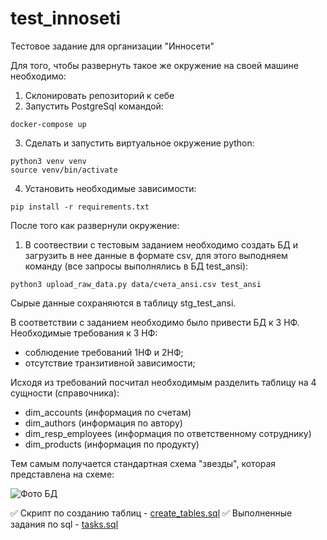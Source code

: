 # test_innoseti
Тестовое задание для организации "Инносети"

Для того, чтобы развернуть такое же окружение на своей машине необходимо:

1. Склонировать репозиторий к себе
2. Запустить PostgreSql командой:
```
docker-compose up
```
3. Сделать и запустить виртуальное окружение python:
```
python3 venv venv
source venv/bin/activate
```
4. Установить необходимые зависимости:
```
pip install -r requirements.txt
```

После того как развернули окружение:

1. В соотвествии с тестовым заданием необходимо создать БД и загрузить в нее данные в формате csv, для этого выподняем команду (все запросы выполнялись в БД test_ansi):
```
python3 upload_raw_data.py data/счета_ansi.csv test_ansi
```
Сырые данные сохраняются в таблицу stg_test_ansi.

В соответствии с заданием необходимо было привести БД к 3 НФ. Необходимые требования к 3 НФ:
- соблюдение требований 1НФ и 2НФ;
- отсутствие транзитивной зависимости;

Исходя из требований посчитал необходимым разделить таблицу на 4 сущности (справочника):
- dim_accounts (информация по счетам)
- dim_authors (информация по автору)
- dim_resp_employees (информация по ответственному сотруднику)
- dim_products (информация по продукту)

Тем самым получается стандартная схема "звезды", которая представлена на схеме:

![Фото БД](https://github.com/AlexViPy/test_innoseti/raw/main/db_schema.png)

:white_check_mark: Скрипт по созданию таблиц - [create_tables.sql](https://github.com/AlexViPy/test_innoseti/blob/main/create_table.sql)
:white_check_mark: Выполненные задания по sql - [tasks.sql](https://github.com/AlexViPy/test_innoseti/blob/main/tasks.sql.sql)

